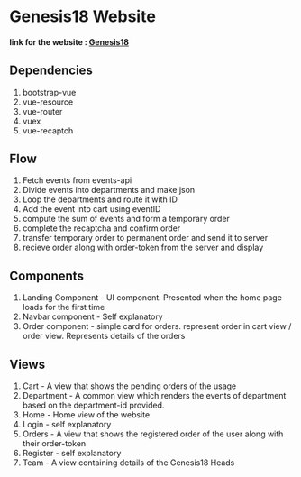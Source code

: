 # Genesis18 Website

#### link for the website : [Genesis18](https://bvmites.github.io/genesis18-website "Genesis18")

## Dependencies
1. bootstrap-vue
2. vue-resource
3. vue-router
4. vuex
5. vue-recaptch

## Flow
1. Fetch events from events-api
2. Divide events into departments and make json
3. Loop the departments and route it with ID
4. Add the event into cart using eventID
5. compute the sum of events and form a temporary order
6. complete the recaptcha and confirm order
7. transfer temporary order to permanent order and send it to server
8. recieve order along with order-token from the server and display

## Components
1. Landing Component - UI component. Presented when the home page loads for the first time
2. Navbar component - Self explanatory
3. Order component - simple card for orders. represent order in cart view / order view. Represents details of the orders

## Views
1. Cart - A view that shows the pending orders of the usage
2. Department - A common view which renders the events of department based on the department-id provided.
3. Home - Home view of the website
4. Login - self explanatory
5. Orders - A view that shows the registered order of the user along with their order-token
6. Register - self explanatory
7. Team - A view containing details of the Genesis18 Heads
